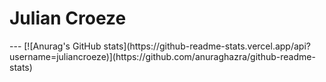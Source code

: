 <h1>Julian Croeze</h1>
---
[![Anurag's GitHub stats](https://github-readme-stats.vercel.app/api?username=juliancroeze)](https://github.com/anuraghazra/github-readme-stats)

